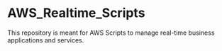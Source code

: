 # AWS_Realtime_Scripts
This repository is meant for AWS Scripts to manage real-time business applications and services.
